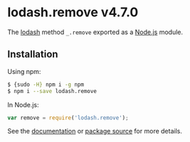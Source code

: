 # lodash.remove v4.7.0

The [lodash](https://lodash.com/) method `_.remove` exported as a [Node.js](https://nodejs.org/) module.

## Installation

Using npm:
```bash
$ {sudo -H} npm i -g npm
$ npm i --save lodash.remove
```

In Node.js:
```js
var remove = require('lodash.remove');
```

See the [documentation](https://lodash.com/docs#remove) or [package source](https://github.com/lodash/lodash/blob/4.7.0-npm-packages/lodash.remove) for more details.

